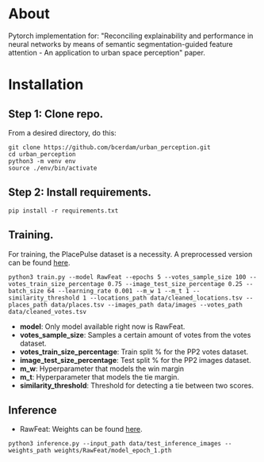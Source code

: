 # About

Pytorch implementation for: "Reconciling explainability and performance in neural networks by means of semantic segmentation-guided feature attention - An application to urban space perception" paper.


# Installation

## Step 1: Clone repo.

From a desired directory, do this:

```console
git clone https://github.com/bcerdam/urban_perception.git
cd urban_perception
python3 -m venv env
source ./env/bin/activate
```

## Step 2: Install requirements.

```console
pip install -r requirements.txt
```

## Training.

For training, the PlacePulse dataset is a necessity. A preprocessed version can be found [here](https://youtu.be/xvFZjo5PgG0).

```console
python3 train.py --model RawFeat --epochs 5 --votes_sample_size 100 --votes_train_size_percentage 0.75 --image_test_size_percentage 0.25 --batch_size 64 --learning_rate 0.001 --m_w 1 --m_t 1 --similarity_threshold 1 --locations_path data/cleaned_locations.tsv --places_path data/places.tsv --images_path data/images --votes_path data/cleaned_votes.tsv
```

- **model**: Only model available right now is RawFeat.
- **votes_sample_size**: Samples a certain amount of votes from the votes dataset.
- **votes_train_size_percentage**: Train split % for the PP2 votes dataset.
- **image_test_size_percentage**: Test split % for the PP2 images dataset.
- **m_w**: Hyperparameter that models the win margin
- **m_t**: Hyperparameter that models the tie margin.
- **similarity_threshold**: Threshold for detecting a tie between two scores.


## Inference

- RawFeat: Weights can be found [here](https://drive.google.com/drive/folders/1Y_H_ZLpzu4EFxfknKRVrssycGnG-3Sct?usp=sharing).

```console
python3 inference.py --input_path data/test_inference_images --weights_path weights/RawFeat/model_epoch_1.pth
```

